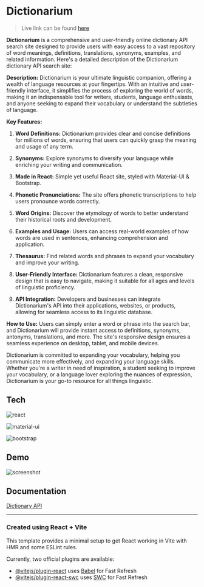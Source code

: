 # Dictionarium

> Live link can be found [here](http://dictionarium.vercel.app/)

__Dictionarium__ is a comprehensive and user-friendly online dictionary API search site designed to provide users with easy access to a vast repository of word meanings, definitions, translations, synonyms, examples, and related information. Here's a detailed description of the Dictionarium dictionary API search site:

**Description:**
Dictionarium is your ultimate linguistic companion, offering a wealth of language resources at your fingertips. With an intuitive and user-friendly interface, it simplifies the process of exploring the world of words, making it an indispensable tool for writers, students, language enthusiasts, and anyone seeking to expand their vocabulary or understand the subtleties of language.

**Key Features:**

1. **Word Definitions:** Dictionarium provides clear and concise definitions for millions of words, ensuring that users can quickly grasp the meaning and usage of any term.

2. **Synonyms:** Explore synonyms to diversify your language while enriching your writing and communication.

3. **Made in React:** Simple yet useful React site, styled with Material-UI & Bootstrap.

4. **Phonetic Pronunciations:** The site offers phonetic transcriptions to help users pronounce words correctly.

5. **Word Origins:** Discover the etymology of words to better understand their historical roots and development.

6. **Examples and Usage:** Users can access real-world examples of how words are used in sentences, enhancing comprehension and application.

7. **Thesaurus:** Find related words and phrases to expand your vocabulary and improve your writing.

8. **User-Friendly Interface:** Dictionarium features a clean, responsive design that is easy to navigate, making it suitable for all ages and levels of linguistic proficiency.

9. **API Integration:** Developers and businesses can integrate Dictionarium's API into their applications, websites, or products, allowing for seamless access to its linguistic database.

**How to Use:**
Users can simply enter a word or phrase into the search bar, and Dictionarium will provide instant access to definitions, synonyms, antonyms, translations, and more. The site's responsive design ensures a seamless experience on desktop, tablet, and mobile devices.

Dictionarium is committed to expanding your vocabulary, helping you communicate more effectively, and expanding your language skills. Whether you're a writer in need of inspiration, a student seeking to improve your vocabulary, or a language lover exploring the nuances of expression, Dictionarium is your go-to resource for all things linguistic.

## Tech

![react](https://img.shields.io/badge/React-20232A?style=for-the-badge&logo=react&logoColor=61DAFB)

![material-ui](https://img.shields.io/badge/Material--UI-0081CB?style=for-the-badge&logo=material-ui&logoColor=white)

![bootstrap](https://img.shields.io/badge/Bootstrap-563D7C?style=for-the-badge&logo=bootstrap&logoColor=white)
## Demo

![screenshot](https://res.cloudinary.com/codelikeagirl29/image/upload/v1697906764/projects/Word-Hunt_y3u7d1.png)


## Documentation

[Dictionary API](https://dictionaryapi.dev/)

---

### Created using **React + Vite**

This template provides a minimal setup to get React working in Vite with HMR and some ESLint rules.

Currently, two official plugins are available:

- [@vitejs/plugin-react](https://github.com/vitejs/vite-plugin-react/blob/main/packages/plugin-react/README.md) uses [Babel](https://babeljs.io/) for Fast Refresh
- [@vitejs/plugin-react-swc](https://github.com/vitejs/vite-plugin-react-swc) uses [SWC](https://swc.rs/) for Fast Refresh
